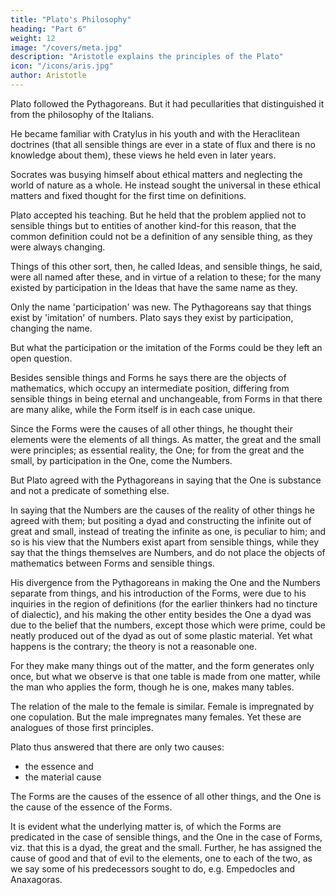 ```yaml
---
title: "Plato's Philosophy"
heading: "Part 6"
weight: 12
image: "/covers/meta.jpg"
description: "Aristotle explains the principles of the Plato"
icon: "/icons/aris.jpg"
author: Aristotle
---
```





Plato followed the Pythagoreans. But it had pecullarities that distinguished it from the philosophy of the Italians. 

He became familiar with Cratylus in his youth and with the Heraclitean doctrines (that all sensible things are ever in a state of flux and there is no knowledge about them), these views he held even in later years. 

Socrates was busying himself about ethical matters and neglecting the world of nature as a whole. He instead sought the universal in these ethical matters and fixed thought for the first time on definitions. 

Plato accepted his teaching. But he held that the problem applied not to sensible things but to entities of another kind-for this reason, that the common definition could not be a definition of any sensible thing, as they were always changing. 

Things of this other sort, then, he called Ideas, and sensible things, he said, were all named after these, and in virtue of a relation to these; for the many existed by participation in the Ideas that have the same name as they. 

Only the name 'participation' was new. The Pythagoreans say that things exist by 'imitation' of numbers. Plato says they exist by participation, changing the name. 

But what the participation or the imitation of the Forms could be they left an open question.

Besides sensible things and Forms he says there are the objects of mathematics, which occupy an intermediate position, differing from sensible things in being eternal and unchangeable, from Forms in that there are many alike, while the Form itself is in each case unique.

Since the Forms were the causes of all other things, he thought their elements were the elements of all things. As matter, the great and the small were principles; as essential reality, the One; for from the great and the small, by participation in the One, come the Numbers.

But Plato agreed with the Pythagoreans in saying that the One is substance and not a predicate of something else. 

In saying that the Numbers are the causes of the reality of other things he agreed with them; but positing a dyad and constructing the infinite out of great and small, instead of treating the infinite as one, is peculiar to him; and so is his view that the Numbers exist apart from sensible things, while they say that the things themselves are Numbers, and do not place the objects of mathematics between Forms and sensible things. 

His divergence from the Pythagoreans in making the One and the Numbers separate from things, and his introduction of the Forms, were due to his inquiries in the region of definitions (for the earlier thinkers had no tincture of dialectic), and his making the other entity besides the One a dyad was due to the belief that the numbers, except those which were prime, could be neatly produced out of the dyad as out of some plastic material. Yet what happens is the contrary; the theory is not a reasonable one. 

For they make many things out of the matter, and the form generates only once, but what we observe is that one table is made from one matter, while the man who applies the form, though he is one, makes many tables. 

The relation of the male to the female is similar. Female is impregnated by one copulation. But the male impregnates many females. Yet these are analogues of those first principles.

Plato thus answered that there are only two causes:
- the essence and
- the material cause 

The Forms are the causes of the essence of all other things, and the One is the cause of the essence of the Forms. 

It is evident what the underlying matter is, of which the Forms are predicated in the case of sensible things, and the One in the case of Forms, viz. that this is a dyad, the great and the small. Further, he has assigned the cause of good and that of evil to the elements, one to each of the two, as we say some of his predecessors sought to do, e.g. Empedocles and Anaxagoras.
